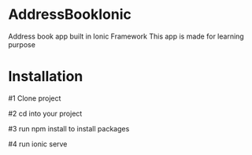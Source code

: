 # AddressBookIonic
Address book app built in Ionic Framework
 This app is made for learning purpose 
 
# Installation

#1 Clone project

#2 cd into your project

#3 run npm install to install packages

#4 run ionic serve
